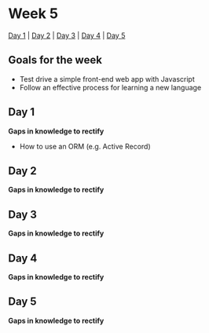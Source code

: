 # Week 5

[Day 1](#day-1) | [Day 2](#day-2) | [Day 3](#day-3) | [Day 4](#day-4) | [Day 5](#day-5)

## Goals for the week

- Test drive a simple front-end web app with Javascript
- Follow an effective process for learning a new language

## Day 1


**Gaps in knowledge to rectify**  
- How to use an ORM (e.g. Active Record)

## Day 2


**Gaps in knowledge to rectify**

## Day 3

**Gaps in knowledge to rectify**

## Day 4

**Gaps in knowledge to rectify**


## Day 5


**Gaps in knowledge to rectify**
